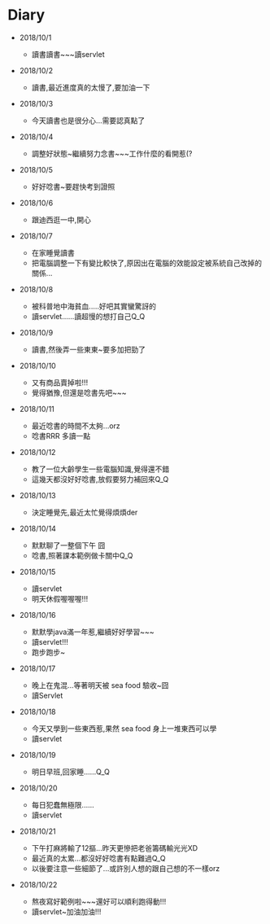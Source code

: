 # Diary

* 2018/10/1
  * 讀書讀書~~~讀servlet

* 2018/10/2
  * 讀書,最近進度真的太慢了,要加油一下

* 2018/10/3
  * 今天讀書也是很分心...需要認真點了

* 2018/10/4
  * 調整好狀態~繼續努力念書~~~工作什麼的看開惹(?

* 2018/10/5
  * 好好唸書~要趕快考到證照

* 2018/10/6
  * 跟迪西逛一中,開心

* 2018/10/7
  * 在家睡覺讀書
  * 把電腦調整一下有變比較快了,原因出在電腦的效能設定被系統自己改掉的關係...

* 2018/10/8
  * 被科普地中海貧血.....好吧其實蠻驚訝的
  * 讀servlet......讀超慢的想打自己Q_Q

* 2018/10/9
  * 讀書,然後弄一些東東~要多加把勁了

* 2018/10/10
  * 又有商品賣掉啦!!!
  * 覺得猶豫,但還是唸書先吧~~~

* 2018/10/11
  * 最近唸書的時間不太夠...orz
  * 唸書RRR 多讀一點

* 2018/10/12
  * 教了一位大齡學生一些電腦知識,覺得還不錯
  * 這幾天都沒好好唸書,放假要努力補回來Q_Q

* 2018/10/13
  * 決定睡覺先,最近太忙覺得煩煩der

* 2018/10/14
  * 默默聊了一整個下午 囧
  * 唸書,照著課本範例做卡關中Q_Q

* 2018/10/15
  * 讀servlet
  * 明天休假喔喔喔!!!

* 2018/10/16
  * 默默學java滿一年惹,繼續好好學習~~~
  * 讀servlet!!!
  * 跑步跑步~

* 2018/10/17
  * 晚上在鬼混...等著明天被 sea food 驗收~囧
  * 讀Servlet

* 2018/10/18
  * 今天又學到一些東西惹,果然 sea food 身上一堆東西可以學
  * 讀servlet

* 2018/10/19
  * 明日早班,回家睡......Q_Q

* 2018/10/20
  * 每日犯蠢無極限......
  * 讀servlet

* 2018/10/21
  * 下午打麻將輸了12摳...昨天更慘把老爸籌碼輸光光XD
  * 最近真的太累...都沒好好唸書有點難過Q_Q
  * 以後要注意一些細節了...或許別人想的跟自己想的不一樣orz

* 2018/10/22
  * 熬夜寫好範例啦~~~還好可以順利跑得動!!!
  * 讀servlet~加油加油!!!


